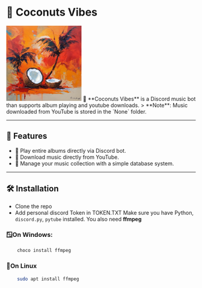 # 🌴 **Coconuts Vibes** 
<img src="image/logo.png" alt="Coconuts Vibes Logo" width="200"/>  
🌴 **Coconuts Vibes**  is a Discord music bot than supports album playing and youtube downloads.
> **Note**: Music downloaded from YouTube is stored in the `None` folder.

---
## 🚀 **Features**  
- 📀 Play entire albums directly via Discord bot.  
- 🎵 Download music directly from YouTube.  
- 📂 Manage your music collection with a simple database system.  

---

## 🛠️ **Installation**
- Clone the repo
- Add personal discord Token in TOKEN.TXT
Make sure you have Python, `discord.py`, `pytube` installed.
You also need **ffmpeg** 
### 🪟**On Windows**:
```powershell
    choco install ffmpeg
```
### 🐧**On Linux** 
```bash
    sudo apt install ffmpeg
```
